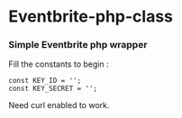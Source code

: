 # Eventbrite-php-class
<h3>Simple Eventbrite php wrapper</h3>

Fill the constants to begin :

    const KEY_ID = '';
    const KEY_SECRET = '';

Need curl enabled to work.<br>
